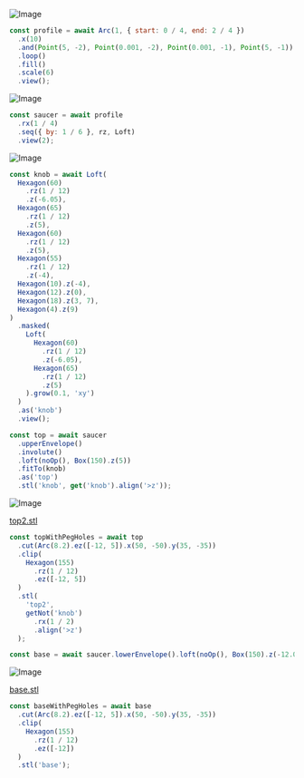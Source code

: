 ![Image](saucer.md.profile.png)

```JavaScript
const profile = await Arc(1, { start: 0 / 4, end: 2 / 4 })
  .x(10)
  .and(Point(5, -2), Point(0.001, -2), Point(0.001, -1), Point(5, -1))
  .loop()
  .fill()
  .scale(6)
  .view();
```

![Image](saucer.md.saucer_2.png)

```JavaScript
const saucer = await profile
  .rx(1 / 4)
  .seq({ by: 1 / 6 }, rz, Loft)
  .view(2);
```

![Image](saucer.md.knob.png)

```JavaScript
const knob = await Loft(
  Hexagon(60)
    .rz(1 / 12)
    .z(-6.05),
  Hexagon(65)
    .rz(1 / 12)
    .z(5),
  Hexagon(60)
    .rz(1 / 12)
    .z(5),
  Hexagon(55)
    .rz(1 / 12)
    .z(-4),
  Hexagon(10).z(-4),
  Hexagon(12).z(0),
  Hexagon(18).z(3, 7),
  Hexagon(4).z(9)
)
  .masked(
    Loft(
      Hexagon(60)
        .rz(1 / 12)
        .z(-6.05),
      Hexagon(65)
        .rz(1 / 12)
        .z(5)
    ).grow(0.1, 'xy')
  )
  .as('knob')
  .view();
```

```JavaScript
const top = await saucer
  .upperEnvelope()
  .involute()
  .loft(noOp(), Box(150).z(5))
  .fitTo(knob)
  .as('top')
  .stl('knob', get('knob').align('>z'));
```

![Image](saucer.md.topWithPegHoles_top2.png)

[top2.stl](saucer.top2.stl)

```JavaScript
const topWithPegHoles = await top
  .cut(Arc(8.2).ez([-12, 5]).x(50, -50).y(35, -35))
  .clip(
    Hexagon(155)
      .rz(1 / 12)
      .ez([-12, 5])
  )
  .stl(
    'top2',
    getNot('knob')
      .rx(1 / 2)
      .align('>z')
  );
```

```JavaScript
const base = await saucer.lowerEnvelope().loft(noOp(), Box(150).z(-12.01)).as('base');
```

![Image](saucer.md.baseWithPegHoles_base.png)

[base.stl](saucer.base.stl)

```JavaScript
const baseWithPegHoles = await base
  .cut(Arc(8.2).ez([-12, 5]).x(50, -50).y(35, -35))
  .clip(
    Hexagon(155)
      .rz(1 / 12)
      .ez([-12])
  )
  .stl('base');
```
